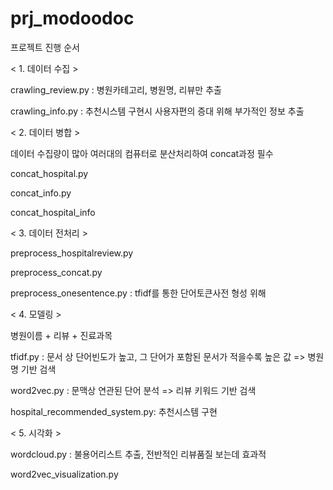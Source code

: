 # prj_modoodoc

프로젝트 진행 순서

< 1. 데이터 수집 >

  crawling_review.py : 병원카테고리, 병원명, 리뷰만 추출

  crawling_info.py : 추천시스템 구현시 사용자편의 증대 위해 부가적인 정보 추출

< 2. 데이터 병합 >

  데이터 수집량이 많아 여러대의 컴퓨터로 분산처리하여 concat과정 필수

  concat_hospital.py 

  concat_info.py

  concat_hospital_info

< 3. 데이터 전처리 >

  preprocess_hospitalreview.py

  preprocess_concat.py

  preprocess_onesentence.py : tfidf를 통한 단어토큰사전 형성 위해

< 4. 모델링 >

  병원이름 + 리뷰 + 진료과목

  tfidf.py : 문서 상 단어빈도가 높고, 그 단어가 포함된 문서가 적을수록 높은 값 => 병원명 기반 검색

  word2vec.py : 문맥상 연관된 단어 분석 => 리뷰 키워드 기반 검색

  hospital_recommended_system.py: 추천시스템 구현

< 5. 시각화 >

  wordcloud.py : 불용어리스트 추출, 전반적인 리뷰품질 보는데 효과적

  word2vec_visualization.py
